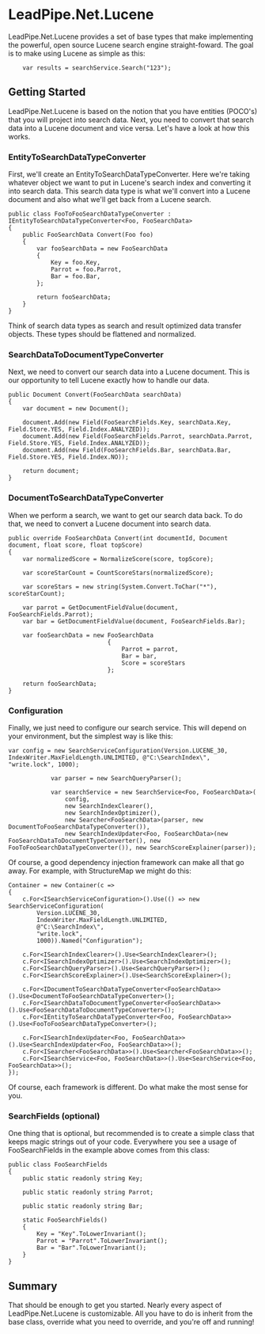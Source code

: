 # LeadPipe.Net.Lucene

LeadPipe.Net.Lucene provides a set of base types that make implementing the powerful, open source Lucene search engine straight-foward. The goal is to make using Lucene as simple as this:

```c-sharp
	var results = searchService.Search("123");
```

## Getting Started

LeadPipe.Net.Lucene is based on the notion that you have entities (POCO's) that you will project into search data. Next, you need to convert that search data into a Lucene document and vice versa. Let's have a look at how this works.

### EntityToSearchDataTypeConverter

First, we'll create an EntityToSearchDataTypeConverter. Here we're taking whatever object we want to put in Lucene's search index and converting it into search data. This search data type is what we'll convert into a Lucene document and also what we'll get back from a Lucene search.

```c-sharp
public class FooToFooSearchDataTypeConverter : IEntityToSearchDataTypeConverter<Foo, FooSearchData>
{
	public FooSearchData Convert(Foo foo)
	{
		var fooSearchData = new FooSearchData
		{
			Key = foo.Key,
			Parrot = foo.Parrot,
			Bar = foo.Bar,
		};

		return fooSearchData;
	}
}
```

Think of search data types as search and result optimized data transfer objects. These types should be flattened and normalized.

### SearchDataToDocumentTypeConverter

Next, we need to convert our search data into a Lucene document. This is our opportunity to tell Lucene exactly how to handle our data.

```c-sharp
public Document Convert(FooSearchData searchData)
{
	var document = new Document();

	document.Add(new Field(FooSearchFields.Key, searchData.Key, Field.Store.YES, Field.Index.ANALYZED));
	document.Add(new Field(FooSearchFields.Parrot, searchData.Parrot, Field.Store.YES, Field.Index.ANALYZED));
	document.Add(new Field(FooSearchFields.Bar, searchData.Bar, Field.Store.YES, Field.Index.NO));

	return document;
}
```

### DocumentToSearchDataTypeConverter

When we perform a search, we want to get our search data back. To do that, we need to convert a Lucene document into search data.

```c-sharp
public override FooSearchData Convert(int documentId, Document document, float score, float topScore)
{
	var normalizedScore = NormalizeScore(score, topScore);

	var scoreStarCount = CountScoreStars(normalizedScore);

	var scoreStars = new string(System.Convert.ToChar("*"), scoreStarCount);

	var parrot = GetDocumentFieldValue(document, FooSearchFields.Parrot);
	var bar = GetDocumentFieldValue(document, FooSearchFields.Bar);

	var fooSearchData = new FooSearchData
							{
								Parrot = parrot,
								Bar = bar,
								Score = scoreStars
							};

	return fooSearchData;
}
```

### Configuration

Finally, we just need to configure our search service. This will depend on your environment, but the simplest way is like this:

```c-sharp
var config = new SearchServiceConfiguration(Version.LUCENE_30, IndexWriter.MaxFieldLength.UNLIMITED, @"C:\SearchIndex\", "write.lock", 1000);
            
            var parser = new SearchQueryParser();
            
            var searchService = new SearchService<Foo, FooSearchData>(
                config,
                new SearchIndexClearer(),
                new SearchIndexOptimizer(),
                new Searcher<FooSearchData>(parser, new DocumentToFooSearchDataTypeConverter()),
                new SearchIndexUpdater<Foo, FooSearchData>(new FooSearchDataToDocumentTypeConverter(), new FooToFooSearchDataTypeConverter()), new SearchScoreExplainer(parser));
```

Of course, a good dependency injection framework can make all that go away. For example, with StructureMap we might do this:

```c-sharp
Container = new Container(c =>
{
    c.For<ISearchServiceConfiguration>().Use(() => new SearchServiceConfiguration(
        Version.LUCENE_30,
        IndexWriter.MaxFieldLength.UNLIMITED,
        @"C:\SearchIndex\",
        "write.lock",
        1000)).Named("Configuration");

	c.For<ISearchIndexClearer>().Use<SearchIndexClearer>();
    c.For<ISearchIndexOptimizer>().Use<SearchIndexOptimizer>();
	c.For<ISearchQueryParser>().Use<SearchQueryParser>();
	c.For<ISearchScoreExplainer>().Use<SearchScoreExplainer>();

	c.For<IDocumentToSearchDataTypeConverter<FooSearchData>>().Use<DocumentToFooSearchDataTypeConverter>();
	c.For<ISearchDataToDocumentTypeConverter<FooSearchData>>().Use<FooSearchDataToDocumentTypeConverter>();
	c.For<IEntityToSearchDataTypeConverter<Foo, FooSearchData>>().Use<FooToFooSearchDataTypeConverter>();

	c.For<ISearchIndexUpdater<Foo, FooSearchData>>().Use<SearchIndexUpdater<Foo, FooSearchData>>();
	c.For<ISearcher<FooSearchData>>().Use<Searcher<FooSearchData>>();
	c.For<ISearchService<Foo, FooSearchData>>().Use<SearchService<Foo, FooSearchData>>();
});
```

Of course, each framework is different. Do what make the most sense for you.

### SearchFields (optional)

One thing that is optional, but recommended is to create a simple class that keeps magic strings out of your code. Everywhere you see a usage of FooSearchFields in the example above comes from this class:

```c-sharp
public class FooSearchFields
{
	public static readonly string Key;

	public static readonly string Parrot;

	public static readonly string Bar;

	static FooSearchFields()
	{
		Key = "Key".ToLowerInvariant();
		Parrot = "Parrot".ToLowerInvariant();
		Bar = "Bar".ToLowerInvariant();
	}
}
```

## Summary

That should be enough to get you started. Nearly every aspect of LeadPipe.Net.Lucene is customizable. All you have to do is inherit from the base class, override what you need to override, and you're off and running!